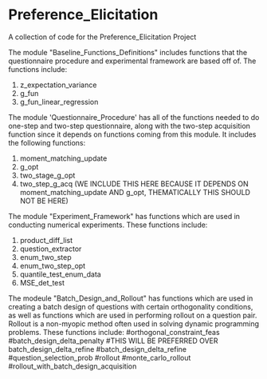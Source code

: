 # Preference_Elicitation
A collection of code for the Preference_Elicitation Project

The module "Baseline_Functions_Definitions" includes functions that the questionnaire procedure and experimental framework
are based off of. The functions include:
1. z_expectation_variance
2. g_fun
4. g_fun_linear_regression

The module 'Questionnaire_Procedure' has all of the functions needed to do one-step and 
two-step questionnaire, along with the two-step acquisition function since it depends on functions
coming from this module. It includes the following functions:
1. moment_matching_update
2. g_opt
3. two_stage_g_opt
4. two_step_g_acq (WE INCLUDE THIS HERE BECAUSE IT DEPENDS ON moment_matching_update AND g_opt, THEMATICALLY THIS
SHOULD NOT BE HERE)

The module "Experiment_Framework" has functions which are used in conducting numerical experiments. These functions include:
1. product_diff_list
2. question_extractor
3. enum_two_step
4. enum_two_step_opt
5. quantile_test_enum_data
6. MSE_det_test 

The modeule "Batch_Design_and_Rollout" has functions which are used in creating a batch design of questions with certain orthogonality conditions,
as well as functions which are used in performing rollout on a question pair. Rollout is a non-myopic method often used in solving dynamic programming problems. 
These functions include:
#orthogonal_constraint_feas
#batch_design_delta_penalty #THIS WILL BE PREFERRED OVER batch_design_delta_refine
#batch_design_delta_refine
#question_selection_prob
#rollout
#monte_carlo_rollout
#rollout_with_batch_design_acquisition
